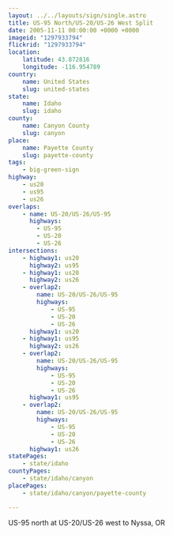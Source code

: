 ```yaml
---
layout: ../../layouts/sign/single.astro
title: US-95 North/US-20/US-26 West Split
date: 2005-11-11 00:00:00 +0000 +0000
imageid: "1297933794"
flickrid: "1297933794"
location:
    latitude: 43.872816
    longitude: -116.954789
country:
    name: United States
    slug: united-states
state:
    name: Idaho
    slug: idaho
county:
    name: Canyon County
    slug: canyon
place:
    name: Payette County
    slug: payette-county
tags:
    - big-green-sign
highway:
    - us20
    - us95
    - us26
overlaps:
    - name: US-20/US-26/US-95
      highways:
        - US-95
        - US-20
        - US-26
intersections:
    - highway1: us20
      highway2: us95
    - highway1: us20
      highway2: us26
    - overlap2:
        name: US-20/US-26/US-95
        highways:
            - US-95
            - US-20
            - US-26
      highway1: us20
    - highway1: us95
      highway2: us26
    - overlap2:
        name: US-20/US-26/US-95
        highways:
            - US-95
            - US-20
            - US-26
      highway1: us95
    - overlap2:
        name: US-20/US-26/US-95
        highways:
            - US-95
            - US-20
            - US-26
      highway1: us26
statePages:
    - state/idaho
countyPages:
    - state/idaho/canyon
placePages:
    - state/idaho/canyon/payette-county

---
```

US-95 north at US-20/US-26 west to Nyssa, OR